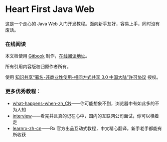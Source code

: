 Heart First Java Web
====================

这是一个走心的 Java Web 入门开发教程。面向新手友好，容易上手，同时没有废话。

### 在线阅读

本文档使用 [Gitbook](https://github.com/GitbookIO/gitbook) 制作，[在线阅读地址](https://skyline75489.github.io/Heart-First-JavaWeb/)。

所有引用内容版权归原作者所有。

使用 [知识共享“署名-非商业性使用-相同方式共享 3.0 中国大陆”许可协议](https://creativecommons.org/licenses/by-nc-sa/3.0/cn/) 授权。


### 更多优秀教程：

* [what-happens-when-zh_CN](https://github.com/skyline75489/what-happens-when-zh_CN)——你可能想象不到，浏览器中有如此多的不为人知
* [interview](https://github.com/HIT-Alibaba/interview)——看完并且真的记在心中，国内的互联网公司面试，你可以横着走
* [learnrx-zh-cn](https://github.com/skyline75489/learnrx-zh-cn)——Rx 官方出品互动式教程，中文精心翻译，新手老手都能有所收获